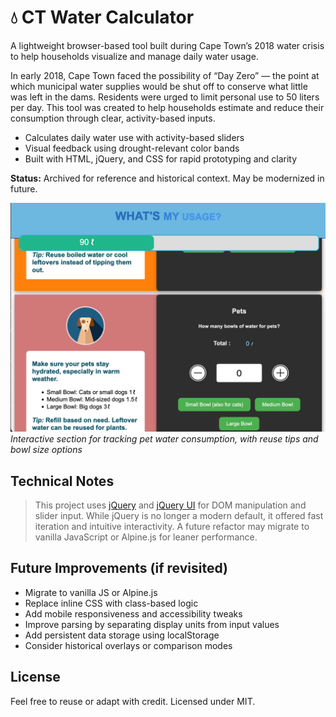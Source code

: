 # 💧 CT Water Calculator

A lightweight browser-based tool built during Cape Town’s 2018 water crisis to help households visualize and manage daily water usage.

In early 2018, Cape Town faced the possibility of “Day Zero” — the point at which municipal water supplies would be shut off to conserve what little was left in the dams.
Residents were urged to limit personal use to 50 liters per day. This tool was created to help households estimate and reduce their consumption through clear, activity-based inputs.

- Calculates daily water use with activity-based sliders
- Visual feedback using drought-relevant color bands
- Built with HTML, jQuery, and CSS for rapid prototyping and clarity

**Status:** Archived for reference and historical context. May be modernized in future.

![CT Water Calculator – Pet Water Usage Interface](example.png)  
*Interactive section for tracking pet water consumption, with reuse tips and bowl size options*

## Technical Notes

> This project uses [jQuery](https://jquery.com/) and [jQuery UI](https://jqueryui.com/) for DOM manipulation and slider input. While jQuery is no longer a modern default, it offered fast iteration and intuitive interactivity. A future refactor may migrate to vanilla JavaScript or Alpine.js for leaner performance.

## Future Improvements (if revisited)

- Migrate to vanilla JS or Alpine.js
- Replace inline CSS with class-based logic
- Add mobile responsiveness and accessibility tweaks
- Improve parsing by separating display units from input values
- Add persistent data storage using localStorage
- Consider historical overlays or comparison modes

## License

Feel free to reuse or adapt with credit. Licensed under MIT.
